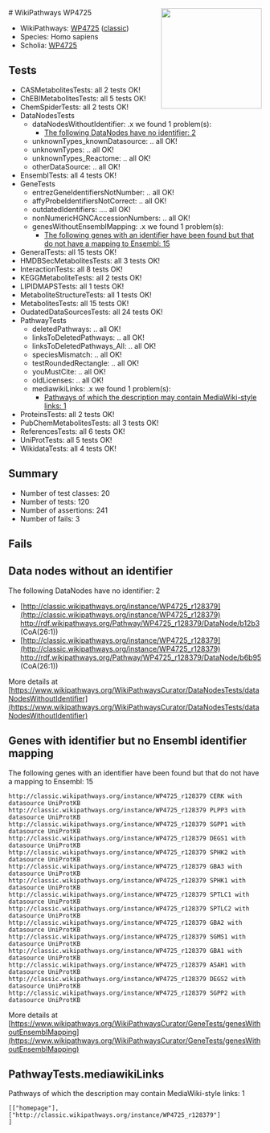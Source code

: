 <img style="float: right; width: 200px" src="https://upload.wikimedia.org/wikipedia/commons/thumb/8/83/Wplogo_with_text_500.png/640px-Wplogo_with_text_500.png" />
# WikiPathways WP4725

* WikiPathways: [WP4725](https://wikipathways.org/pathways/WP4725) ([classic](https://classic.wikipathways.org/instance/WP4725))
* Species: Homo sapiens
* Scholia: [WP4725](https://scholia.toolforge.org/wikipathways/WP4725)
## Tests
* CASMetabolitesTests: all 2 tests OK!
* ChEBIMetabolitesTests: all 5 tests OK!
* ChemSpiderTests: all 2 tests OK!
* DataNodesTests
    * dataNodesWithoutIdentifier: .x we found 1 problem(s):
        * [The following DataNodes have no identifier: 2](#d2d32fa1)
    * unknownTypes_knownDatasource: .. all OK!
    * unknownTypes: .. all OK!
    * unknownTypes_Reactome: .. all OK!
    * otherDataSource: .. all OK!
* EnsemblTests: all 4 tests OK!
* GeneTests
    * entrezGeneIdentifiersNotNumber: .. all OK!
    * affyProbeIdentifiersNotCorrect: .. all OK!
    * outdatedIdentifiers: .... all OK!
    * nonNumericHGNCAccessionNumbers: .. all OK!
    * genesWithoutEnsemblMapping: .x we found 1 problem(s):
        * [The following genes with an identifier have been found but that do not have a mapping to Ensembl: 15](#c4e54312)
* GeneralTests: all 15 tests OK!
* HMDBSecMetabolitesTests: all 3 tests OK!
* InteractionTests: all 8 tests OK!
* KEGGMetaboliteTests: all 2 tests OK!
* LIPIDMAPSTests: all 1 tests OK!
* MetaboliteStructureTests: all 1 tests OK!
* MetabolitesTests: all 15 tests OK!
* OudatedDataSourcesTests: all 24 tests OK!
* PathwayTests
    * deletedPathways: .. all OK!
    * linksToDeletedPathways: .. all OK!
    * linksToDeletedPathways_All: .. all OK!
    * speciesMismatch: .. all OK!
    * testRoundedRectangle: .. all OK!
    * youMustCite: .. all OK!
    * oldLicenses: .. all OK!
    * mediawikiLinks: .x we found 1 problem(s):
        * [Pathways of which the description may contain MediaWiki-style links: 1](#da69cf45)
* ProteinsTests: all 2 tests OK!
* PubChemMetabolitesTests: all 3 tests OK!
* ReferencesTests: all 6 tests OK!
* UniProtTests: all 5 tests OK!
* WikidataTests: all 4 tests OK!


## Summary

* Number of test classes: 20
* Number of tests: 120
* Number of assertions: 241
* Number of fails: 3

## Fails

<a name="d2d32fa1" />

## Data nodes without an identifier

The following DataNodes have no identifier: 2

* [http://classic.wikipathways.org/instance/WP4725_r128379](http://classic.wikipathways.org/instance/WP4725_r128379) http://rdf.wikipathways.org/Pathway/WP4725_r128379/DataNode/b12b3 (CoA(26:1))
* [http://classic.wikipathways.org/instance/WP4725_r128379](http://classic.wikipathways.org/instance/WP4725_r128379) http://rdf.wikipathways.org/Pathway/WP4725_r128379/DataNode/b6b95 (CoA(26:1))


More details at [https://www.wikipathways.org/WikiPathwaysCurator/DataNodesTests/dataNodesWithoutIdentifier](https://www.wikipathways.org/WikiPathwaysCurator/DataNodesTests/dataNodesWithoutIdentifier)

<a name="c4e54312" />

## Genes with identifier but no Ensembl identifier mapping

The following genes with an identifier have been found but that do not have a mapping to Ensembl: 15
```
http://classic.wikipathways.org/instance/WP4725_r128379 CERK with datasource UniProtKB
http://classic.wikipathways.org/instance/WP4725_r128379 PLPP3 with datasource UniProtKB
http://classic.wikipathways.org/instance/WP4725_r128379 SGPP1 with datasource UniProtKB
http://classic.wikipathways.org/instance/WP4725_r128379 DEGS1 with datasource UniProtKB
http://classic.wikipathways.org/instance/WP4725_r128379 SPHK2 with datasource UniProtKB
http://classic.wikipathways.org/instance/WP4725_r128379 GBA3 with datasource UniProtKB
http://classic.wikipathways.org/instance/WP4725_r128379 SPHK1 with datasource UniProtKB
http://classic.wikipathways.org/instance/WP4725_r128379 SPTLC1 with datasource UniProtKB
http://classic.wikipathways.org/instance/WP4725_r128379 SPTLC2 with datasource UniProtKB
http://classic.wikipathways.org/instance/WP4725_r128379 GBA2 with datasource UniProtKB
http://classic.wikipathways.org/instance/WP4725_r128379 SGMS1 with datasource UniProtKB
http://classic.wikipathways.org/instance/WP4725_r128379 GBA1 with datasource UniProtKB
http://classic.wikipathways.org/instance/WP4725_r128379 ASAH1 with datasource UniProtKB
http://classic.wikipathways.org/instance/WP4725_r128379 DEGS2 with datasource UniProtKB
http://classic.wikipathways.org/instance/WP4725_r128379 SGPP2 with datasource UniProtKB
```

More details at [https://www.wikipathways.org/WikiPathwaysCurator/GeneTests/genesWithoutEnsemblMapping](https://www.wikipathways.org/WikiPathwaysCurator/GeneTests/genesWithoutEnsemblMapping)

<a name="da69cf45" />

## PathwayTests.mediawikiLinks

Pathways of which the description may contain MediaWiki-style links: 1
```
[["homepage"],
["http://classic.wikipathways.org/instance/WP4725_r128379"]
]
```

